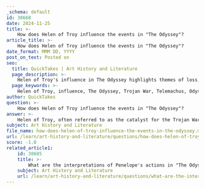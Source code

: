 ```yaml
---
_schema: default
id: 38668
date: 2024-11-25
title: >-
    How does Helen of Troy influence the events in "The Odyssey"?
article_title: >-
    How does Helen of Troy influence the events in "The Odyssey"?
date_format: MMM DD, YYYY
post_on_text: Posted on
seo:
  title: QuickTakes | Art History and Literature
  page_description: >-
    Helen of Troy's influence in The Odyssey highlights themes of loss, longing, and the complexities of female identity, reflecting her character's evolution and cultural implications of her actions in a patriarchal society.
  page_keywords: >-
    Helen of Troy, influence, The Odyssey, Trojan War, Telemachus, Odysseus, narrative techniques, cultural implications, female agency, beauty, longing, desire, legacy, consequences, literature, art
author: QuickTakes
question: >-
    How does Helen of Troy influence the events in "The Odyssey"?
answer: >-
    Helen of Troy, often referred to as the catalyst for the Trojan War, plays a significant role in "The Odyssey," albeit in a different capacity than in "The Iliad." In "The Odyssey," her influence is more subtle and complex, reflecting her character's evolution and the cultural implications of her actions.\n\n1. **Background and Role**: Helen, originally from Sparta and the wife of Menelaus, is introduced in "The Odyssey" during Telemachus's visit to Sparta in search of news about his father, Odysseus. Her abduction by Paris, which sparked the Trojan War, casts a long shadow over her character. While she is often blamed for the war in "The Iliad," in "The Odyssey," she is portrayed more sympathetically as a gracious hostess, reflecting a shift in narrative tone.\n\n2. **Narrative Techniques**: Helen's presence in "The Odyssey" serves to highlight themes of loss and longing. When she recognizes Telemachus's resemblance to Odysseus, it evokes a poignant moment of connection and sorrow, emphasizing the emotional toll of the war on families left behind. Helen's self-reflection, where she describes herself as a "shameless whore," adds depth to her character, showcasing her awareness of the consequences of her actions.\n\n3. **Cultural Implications**: Helen's character in "The Odyssey" also reflects the complexities of female agency in Greek society. Despite being a figure of beauty and desire, she exhibits a degree of assertiveness and intelligence that challenges traditional gender roles. Her interactions with male characters reveal the tensions between masculine control and feminine influence, suggesting that her beauty and past actions continue to pose a threat to the established order.\n\n4. **Legacy and Influence**: Helen's legacy extends beyond her immediate narrative role; she symbolizes the destructive power of desire and the far-reaching consequences of personal choices. Her story has inspired countless interpretations and adaptations, making her a lasting figure in Western literature and art.\n\nIn summary, while Helen of Troy is not the central figure in "The Odyssey," her influence permeates the narrative, serving as a reminder of the war's impact and the complexities of female identity in a patriarchal society. Her character invites readers to reconsider notions of blame, agency, and the enduring consequences of beauty and desire.
subject: Art History and Literature
file_name: how-does-helen-of-troy-influence-the-events-in-the-odyssey.md
url: /learn/art-history-and-literature/questions/how-does-helen-of-troy-influence-the-events-in-the-odyssey
score: -1.0
related_article1:
    id: 38685
    title: >-
        What are the interpretations of Penelope's actions in "The Odyssey"?
    subject: Art History and Literature
    url: /learn/art-history-and-literature/questions/what-are-the-interpretations-of-penelopes-actions-in-the-odyssey
---
```


&nbsp;